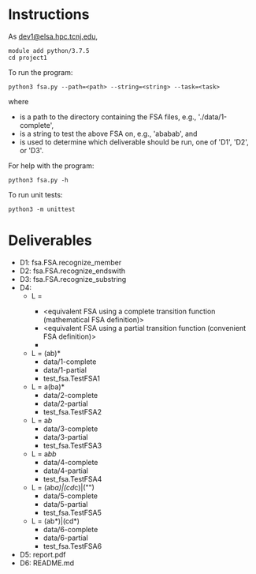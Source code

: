 # Instructions

As dev1@elsa.hpc.tcnj.edu,
```
module add python/3.7.5
cd project1
```

To run the program:
```
python3 fsa.py --path=<path> --string=<string> --task=<task>
```

where
- <path> is a path to the directory containing the FSA files, e.g., './data/1-complete',
- <string> is a string to test the above FSA on, e.g., 'ababab', and
- <task> is used to determine which deliverable should be run, one of 'D1', 'D2', or 'D3'.

For help with the program:
```
python3 fsa.py -h
```

To run unit tests:
```
python3 -m unittest
```

# Deliverables

- D1: fsa.FSA.recognize_member
- D2: fsa.FSA.recognize_endswith
- D3: fsa.FSA.recognize_substring
- D4:
	- L = <regex>
		- <equivalent FSA using a complete transition function (mathematical FSA definition)>
		- <equivalent FSA using a partial transition function (convenient FSA definition)>
		- <unit tests class testing the language>
	- L = (ab)*
		- data/1-complete
		- data/1-partial
		- test_fsa.TestFSA1
	- L = a(ba)*
		- data/2-complete
		- data/2-partial
		- test_fsa.TestFSA2
	- L = a*b*
		- data/3-complete
		- data/3-partial
		- test_fsa.TestFSA3
	- L = a*bb*
		- data/4-complete
		- data/4-partial
		- test_fsa.TestFSA4
	- L = (ab*a)|(cd*c)|("")
		- data/5-complete
		- data/5-partial
		- test_fsa.TestFSA5
	- L = (ab*)|(cd*)
		- data/6-complete
		- data/6-partial
		- test_fsa.TestFSA6
- D5: report.pdf
- D6: README.md
